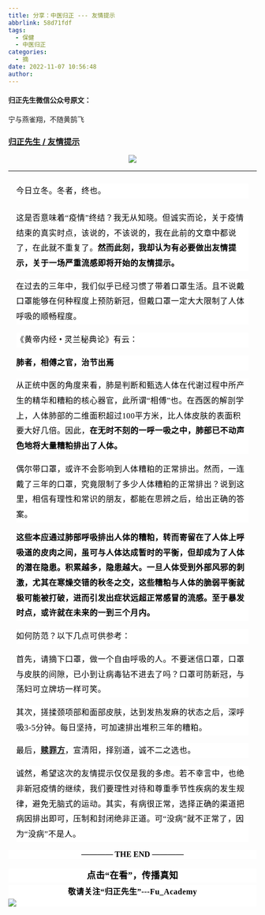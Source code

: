 ```yaml
---
title: 分享：中医归正 --- 友情提示
abbrlink: 58d71fdf
tags:
  - 保健
  - 中医归正
categories:
  - 摘
date: 2022-11-07 10:56:48
author:
---
```


#### 归正先生微信公众号原文：

宁与燕雀翔，不随黄鹄飞

<!-- more -->

###  [归正先生 / 友情提示](https://mp.weixin.qq.com/s/GEWKxArNU73SCB6z4sAzIg"跳转至原文")



<div class="rich_media_content ">
                    <section style="text-align: center;margin-bottom: 16px;"><img class="rich_pages wxw-img" src="https://mmbiz.qpic.cn/mmbiz_png/zjaJCl7DLpXOk2ygibMk8HKLqbqib6Vh8gMUaLs2h9yN0T9NXyKCNOge5Sg7ju4yhVeORDhSbBkFBDVKWiaGdAdVw/640?wx_fmt=png" data-type="png" data-w="1383" style=""  /></section><hr style="border-style: solid;border-width: 1px 0 0;border-color: rgba(0,0,0,0.1);-webkit-transform-origin: 0 0;-webkit-transform: scale(1, 0.5);transform-origin: 0 0;transform: scale(1, 0.5);"  /><section style="outline: 0px;max-width: 100%;color: rgb(34, 34, 34);font-family: system-ui, -apple-system, BlinkMacSystemFont, &quot;Helvetica Neue&quot;, &quot;PingFang SC&quot;, &quot;Hiragino Sans GB&quot;, &quot;Microsoft YaHei UI&quot;, &quot;Microsoft YaHei&quot;, Arial, sans-serif;letter-spacing: 0.544px;white-space: normal;background-color: rgb(255, 255, 255);line-height: 1.92;visibility: visible;margin-top: 24px;margin-left: 16px;margin-right: 16px;box-sizing: border-box !important;overflow-wrap: break-word !important;"><span style="color: rgb(0, 0, 0);font-family: 仿宋;font-size: 16px;letter-spacing: 0.544px;">今日</span><span style="color: rgb(0, 0, 0);font-family: 仿宋;font-size: 16px;letter-spacing: 0.544px;">立</span><span style="color: rgb(0, 0, 0);font-family: 仿宋;font-size: 16px;letter-spacing: 0.544px;">冬。</span><span style="color: rgb(0, 0, 0);font-family: 仿宋;font-size: 16px;letter-spacing: 0.544px;">冬者，</span><span style="color: rgb(0, 0, 0);font-family: 仿宋;font-size: 16px;letter-spacing: 0.544px;">终也。</span></section><section style="outline: 0px;max-width: 100%;color: rgb(34, 34, 34);font-family: system-ui, -apple-system, BlinkMacSystemFont, &quot;Helvetica Neue&quot;, &quot;PingFang SC&quot;, &quot;Hiragino Sans GB&quot;, &quot;Microsoft YaHei UI&quot;, &quot;Microsoft YaHei&quot;, Arial, sans-serif;letter-spacing: 0.544px;white-space: normal;background-color: rgb(255, 255, 255);line-height: 1.92;visibility: visible;margin-top: 24px;margin-left: 16px;margin-right: 16px;box-sizing: border-box !important;overflow-wrap: break-word !important;"><span style="color: rgb(0, 0, 0);font-family: 仿宋;font-size: 16px;letter-spacing: 0.544px;">这是否意味着</span><span style="color: rgb(0, 0, 0);font-family: 仿宋;font-size: 16px;letter-spacing: 0.544px;">“疫情”终结？我无从知晓</span><span style="color: rgb(0, 0, 0);font-family: 仿宋;font-size: 16px;letter-spacing: 0.544px;">。但</span><span style="color: rgb(0, 0, 0);font-family: 仿宋;font-size: 16px;letter-spacing: 0.544px;">诚实而论，关于疫情结束的真实时点，该说的，不该说的，我在此前的</span><span style="color: rgb(0, 0, 0);font-family: 仿宋;font-size: 16px;letter-spacing: 0.544px;">文章中都说了，在此就不重复了。</span><strong style="letter-spacing: 0.544px;color: rgb(51, 51, 51);font-family: mp-quote, -apple-system-font, BlinkMacSystemFont, &quot;Helvetica Neue&quot;, &quot;PingFang SC&quot;, &quot;Hiragino Sans GB&quot;, &quot;Microsoft YaHei UI&quot;, &quot;Microsoft YaHei&quot;, Arial, sans-serif;"><span style="color: rgb(0, 0, 0);font-family: 仿宋;font-size: 16px;">然而此刻，我却认为有必要做出友情提示，关于一场严重流感即将开始的友情提示。</span></strong></section><section style="margin-top: 16px;outline: 0px;max-width: 100%;letter-spacing: 0.544px;white-space: normal;background-color: rgb(255, 255, 255);line-height: 1.92;visibility: visible;margin-left: 16px;margin-right: 16px;box-sizing: border-box !important;overflow-wrap: break-word !important;"><span style="color: rgb(0, 0, 0);font-family: 仿宋;font-size: 16px;">在过去的三年中，我们似乎已经习惯了带着口罩生活。且不说戴口罩能够在何种程度上预防新冠，但戴口罩一定大大限制了人体呼吸的顺畅程度。<br  /></span></section><section style="margin-top: 16px;white-space: normal;outline: 0px;max-width: 100%;letter-spacing: 0.544px;background-color: rgb(255, 255, 255);line-height: 1.92;visibility: visible;margin-left: 16px;margin-right: 16px;box-sizing: border-box !important;overflow-wrap: break-word !important;"><span style="font-size: 16px;color: rgb(0, 0, 0);font-family: 仿宋;">《黄帝内经<span style="letter-spacing: 0.544px;">&nbsp;•&nbsp;</span>灵兰秘典论》有云：</span></section><section style="margin-top: 16px;white-space: normal;outline: 0px;max-width: 100%;letter-spacing: 0.544px;background-color: rgb(255, 255, 255);line-height: 1.92;visibility: visible;margin-left: 16px;margin-right: 16px;box-sizing: border-box !important;overflow-wrap: break-word !important;"><span style="font-size: 16px;"><strong><span style="color: rgb(0, 0, 0);font-family: 仿宋;">肺者，相傅之官，治节出焉</span></strong></span></section><section style="margin-top: 16px;white-space: normal;outline: 0px;max-width: 100%;letter-spacing: 0.544px;background-color: rgb(255, 255, 255);line-height: 1.92;visibility: visible;margin-left: 16px;margin-right: 16px;box-sizing: border-box !important;overflow-wrap: break-word !important;"><span style="font-size: 16px;"><span style="color: rgb(0, 0, 0);font-family: 仿宋;">从正统中医的角度来看，肺是判断和甄选人体在代谢过程中所产生的精华和糟粕的核心器官，此所谓“相傅”也。</span><span style="color: rgb(0, 0, 0);font-family: 仿宋;letter-spacing: 0.544px;">在西医的解剖学上，人体肺部的二维面积超过100平方米，比人体皮肤的表面积要大好几倍。因此，<strong>在无时不刻的一呼一吸之中，肺部已不动声色地将大量糟粕排出了人体。</strong></span></span></section><section style="margin-top: 16px;white-space: normal;outline: 0px;max-width: 100%;letter-spacing: 0.544px;background-color: rgb(255, 255, 255);line-height: 1.92;visibility: visible;margin-left: 16px;margin-right: 16px;box-sizing: border-box !important;overflow-wrap: break-word !important;"><span style="color: rgb(0, 0, 0);font-family: 仿宋;letter-spacing: 0.544px;font-size: 16px;">偶尔带口罩，或许不会影响到人体糟粕的正常排出。然而，一连戴了三年的口罩，究竟限制了多少人体糟粕的正常排出？说到这里，相信有理性和常识的朋友，都能在思辨之后，给出正确的答案。</span></section><section style="margin-top: 16px;white-space: normal;outline: 0px;max-width: 100%;letter-spacing: 0.544px;background-color: rgb(255, 255, 255);line-height: 1.92;visibility: visible;margin-left: 16px;margin-right: 16px;box-sizing: border-box !important;overflow-wrap: break-word !important;"><span style="font-size: 16px;"><strong><span style="color: rgb(0, 0, 0);font-family: 仿宋;letter-spacing: 0.544px;">这些本应通过肺部呼吸排出人体的糟粕，转而寄留在了人体上呼吸道的皮肉之间，虽可与人体达成暂时的平衡，但却成为了人体的潜在隐患。积累越多，隐患越大。</span></strong><strong><span style="color: rgb(0, 0, 0);font-family: 仿宋;letter-spacing: 0.544px;">一旦人体受到外部风邪的刺激，尤其在寒燥交错的秋冬之交，这些糟粕与人体的脆弱平衡就极可能被打破，进而</span><span style="letter-spacing: 0.544px;color: rgb(0, 0, 0);font-family: 仿宋;">引发出症状远超正常感冒的流感。</span></strong></span><strong style="font-size: 16px;letter-spacing: 0.544px;"><span style="letter-spacing: 0.544px;color: rgb(0, 0, 0);font-family: 仿宋;">至于暴发时点，或许就在未来的一到三个月内。</span></strong></section><section style="margin-top: 16px;white-space: normal;outline: 0px;max-width: 100%;letter-spacing: 0.544px;background-color: rgb(255, 255, 255);line-height: 1.92;visibility: visible;margin-left: 16px;margin-right: 16px;box-sizing: border-box !important;overflow-wrap: break-word !important;"><span style="letter-spacing: 0.544px;color: rgb(0, 0, 0);font-family: 仿宋;font-size: 16px;">如何防范？以下几点可供参考：<br  /></span></section><section style="margin-top: 16px;white-space: normal;outline: 0px;max-width: 100%;letter-spacing: 0.544px;background-color: rgb(255, 255, 255);line-height: 1.92;visibility: visible;margin-left: 16px;margin-right: 16px;box-sizing: border-box !important;overflow-wrap: break-word !important;"><span style="letter-spacing: 0.544px;color: rgb(0, 0, 0);font-family: 仿宋;font-size: 16px;">首先，请摘下口罩，做一个自由呼吸的人。</span><span style="letter-spacing: 0.544px;color: rgb(0, 0, 0);font-family: 仿宋;font-size: 16px;">不要迷信口罩，口罩与皮肤的间隙，已小到让病毒钻不进去了吗？口罩可防新冠，与荡妇可立牌坊一样可笑。<br  /></span></section><section style="margin-top: 16px;white-space: normal;outline: 0px;max-width: 100%;letter-spacing: 0.544px;background-color: rgb(255, 255, 255);line-height: 1.92;visibility: visible;margin-left: 16px;margin-right: 16px;box-sizing: border-box !important;overflow-wrap: break-word !important;"><span style="letter-spacing: 0.544px;color: rgb(0, 0, 0);font-family: 仿宋;font-size: 16px;">其次，搓揉颈项部和面部皮肤，达到发热发麻的状态之后，深呼吸3-5分钟。每日坚持，可加速排出堆积三年的糟粕。<br  /></span></section><section style="margin-top: 16px;white-space: normal;outline: 0px;max-width: 100%;letter-spacing: 0.544px;background-color: rgb(255, 255, 255);line-height: 1.92;visibility: visible;margin-left: 16px;margin-right: 16px;box-sizing: border-box !important;overflow-wrap: break-word !important;"><span style="font-size: 16px;letter-spacing: 0.544px;color: rgb(0, 0, 0);font-family: 仿宋;">最后，</span><span style="letter-spacing: 0.544px;color: rgb(0, 0, 0);font-family: 仿宋;text-decoration: underline;font-size: 16px;"><a target="_blank" href="http://mp.weixin.qq.com/s?__biz=MzI5NzQzMzY5NQ==&amp;mid=2247485288&amp;idx=1&amp;sn=80060006f7330219df336e5eedf90435&amp;chksm=ecb46858dbc3e14e945d1ea435b2f35c9f82dc6980f0633764c948000fa42b2454e2f15303b7&amp;scene=21#wechat_redirect" textvalue="赎罪方" linktype="text" imgurl="" imgdata="null" data-itemshowtype="0" tab="innerlink" data-linktype="2"><strong>赎罪方</strong></a></span><span style="letter-spacing: 0.544px;color: rgb(0, 0, 0);font-family: 仿宋;font-size: 16px;">，</span><span style="font-size: 16px;letter-spacing: 0.544px;color: rgb(0, 0, 0);font-family: 仿宋;">宣清阳，择别道，诚不二之选也。<br  /></span></section><section style="margin-top: 16px;white-space: normal;outline: 0px;max-width: 100%;letter-spacing: 0.544px;background-color: rgb(255, 255, 255);line-height: 1.92;visibility: visible;margin-left: 16px;margin-right: 16px;box-sizing: border-box !important;overflow-wrap: break-word !important;"><span style="font-size: 16px;"><span style="letter-spacing: 0.544px;color: rgb(0, 0, 0);font-family: 仿宋;">诚然，希望这次的友情提示仅仅是我的多虑。<span style="color: rgb(0, 0, 0);font-family: 仿宋;letter-spacing: 0.544px;background-color: rgb(255, 255, 255);">若不幸言中，也绝非新冠疫情的继续，我们要理性对待和尊重季节性疾病的发生规律，避免无脑式的运动。其实，有病很正常，选择正确的渠道把病因排出即可，压制和封闭绝非正道<span style="color: rgb(0, 0, 0);font-family: 仿宋;letter-spacing: 0.544px;background-color: rgb(255, 255, 255);">。可“没病”就不正常了，因为“没病”不是人。</span><strong><span style="color: rgb(0, 0, 0);font-family: 仿宋;letter-spacing: 0.544px;background-color: rgb(255, 255, 255);"></span></strong><span style="color: rgb(0, 0, 0);font-family: 仿宋;letter-spacing: 0.544px;background-color: rgb(255, 255, 255);"></span></span></span><strong style="color: rgb(34, 34, 34);font-family: system-ui, -apple-system, BlinkMacSystemFont, &quot;Helvetica Neue&quot;, &quot;PingFang SC&quot;, &quot;Hiragino Sans GB&quot;, &quot;Microsoft YaHei UI&quot;, &quot;Microsoft YaHei&quot;, Arial, sans-serif;letter-spacing: 0.544px;text-align: center;outline: 0px;max-width: 100%;box-sizing: border-box !important;overflow-wrap: break-word !important;"></strong></span></section><p style="margin-top: 16px;white-space: normal;outline: 0px;max-width: 100%;background-color: rgb(255, 255, 255);text-align: center;box-sizing: border-box !important;overflow-wrap: break-word !important;"><span style="font-size: 16px;"><strong style="outline: 0px;max-width: 100%;box-sizing: border-box !important;overflow-wrap: break-word !important;"><span style="outline: 0px;max-width: 100%;color: rgb(0, 0, 0);font-family: 仿宋;box-sizing: border-box !important;overflow-wrap: break-word !important;">———— THE&nbsp;END ————</span></strong></span></p>
					<section style="margin-top: 20px;margin-bottom: 5px;outline: 0px;max-width: 100%;font-family: -apple-system, BlinkMacSystemFont, &quot;Helvetica Neue&quot;, &quot;PingFang SC&quot;, &quot;Hiragino Sans GB&quot;, &quot;Microsoft YaHei UI&quot;, &quot;Microsoft YaHei&quot;, Arial, sans-serif;letter-spacing: 0.544px;white-space: normal;font-size: 16px;min-height: 1em;color: rgb(62, 62, 62);text-align: center;line-height: 1.75em;background-color: rgb(255, 255, 255);box-sizing: border-box !important;overflow-wrap: break-word !important;"><strong style="outline: 0px;max-width: 100%;box-sizing: border-box !important;overflow-wrap: break-word !important;"><span style="outline: 0px;max-width: 100%;font-size: 18px;color: rgb(0, 0, 0);font-family: 仿宋;letter-spacing: 0.5px;box-sizing: border-box !important;overflow-wrap: break-word !important;">点击“在看”，传播真知</span></strong></section><section style="margin-top: 5px;margin-bottom: 5px;outline: 0px;max-width: 100%;font-family: -apple-system, BlinkMacSystemFont, &quot;Helvetica Neue&quot;, &quot;PingFang SC&quot;, &quot;Hiragino Sans GB&quot;, &quot;Microsoft YaHei UI&quot;, &quot;Microsoft YaHei&quot;, Arial, sans-serif;letter-spacing: 0.544px;white-space: normal;font-size: 16px;min-height: 1em;color: rgb(62, 62, 62);text-align: center;line-height: 1.75em;background-color: rgb(255, 255, 255);box-sizing: border-box !important;overflow-wrap: break-word !important;"><strong style="outline: 0px;max-width: 100%;box-sizing: border-box !important;overflow-wrap: break-word !important;"><span style="outline: 0px;max-width: 100%;font-size: 18px;color: rgb(0, 0, 0);font-family: 仿宋;letter-spacing: 0.5px;box-sizing: border-box !important;overflow-wrap: break-word !important;"><strong style="outline: 0px;max-width: 100%;color: rgb(62, 62, 62);font-size: 16px;box-sizing: border-box !important;overflow-wrap: break-word !important;"><span style="outline: 0px;max-width: 100%;color: rgb(0, 0, 0);box-sizing: border-box !important;overflow-wrap: break-word !important;">敬请关注“归正先生”---Fu_Academy</span></strong></span></strong><img style="clear: both; display: block; margin:auto;" src="https://tva1.sinaimg.cn/large/8bf740e1gy1h1mumf16scj20u00f1ae6.jpg" /></section>
                </div>
